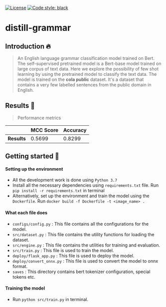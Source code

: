 [![License](https://img.shields.io/badge/License-Apache_2.0-blue.svg)](https://opensource.org/licenses/Apache-2.0)
[![Code style: black](https://img.shields.io/badge/code%20style-black-000000.svg)](https://github.com/ambv/black)

# distill-grammar

## Introduction 🔥

>An English language grammar classification model trained on Bert. The self-supervised pretrained model is a Bert-base model trained on large corpus of 
text data. Here we explore the possibility of few shot learning by using the pretrained model to classify the text data. The model is trained on the **cola public** dataset. It's a dataset that contains a very few labelled sentences from the public domain in English. 

## Results :man_dancing:

> Performance metrics

|          | MCC Score | Accuracy | 
| -------- | ------------- | ------------- |
| **Results**| 0.5699 | 0.8299 | 
## Getting started 🥷
#### Setting up the environment
- All the development work is done using `Python 3.7`
- Install all the necessary dependencies using `requirements.txt` file. Run `pip install -r requirements.txt` in terminal
- Alternatively, set up the environment and train the model using the `Dockerfile`. Run `docker build -f Dockerfile -t <image_name> .`

#### What each file does

- `configs/config.py` : This file contains all the configurations for the model.
- `src/dataset.py` : This file contains the utility functions for loading the dataset.
- `src/engine.py` : This file contains the utilities for training and evaluation.
- `src/train.py` : This file is used to train the model.
- `deploy/flask_app.py` : This file is used to deploy the model.
- `deploy/convert_onnx.py` : This file is used to convert the model to onnx format.
- `saves` : This directory contains bert tokenizer configuration, special tokens etc.

#### Training the model
- Run `python src/train.py` in terminal.